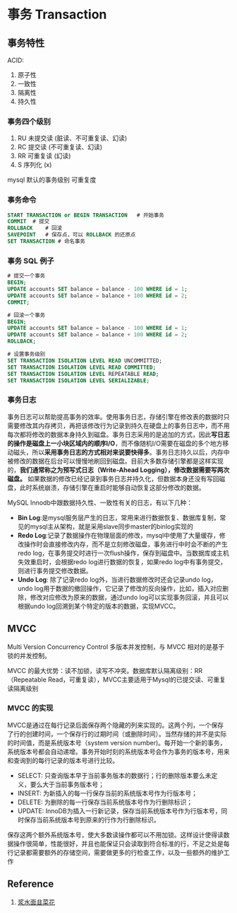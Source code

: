 # 事务 Transaction

## 事务特性

ACID:

1. 原子性
2. 一致性
3. 隔离性
4. 持久性

### 事务四个级别

1. RU 未提交读 (脏读、不可重复读、幻读)
2. RC 提交读   (不可重复读、幻读)
3. RR 可重复读 (幻读)
4. S 序列化   (x)

mysql 默认的事务级别 可重复度

### 事务命令

```SQL
START TRANSACTION or BEGIN TRANSACTION   # 开始事务
COMMIT  # 提交
ROLLBACK    # 回滚
SAVEPOINT   # 保存点，可以 ROLLBACK 的还原点
SET TRANSACTION # 命名事务
```

### 事务 SQL 例子

```SQL
# 提交一个事务
BEGIN;
UPDATE accounts SET balance = balance - 100 WHERE id = 1;
UPDATE accounts SET balance = balance + 100 WHERE id = 2;
COMMIT;

# 回滚一个事务
BEGIN;
UPDATE accounts SET balance = balance - 100 WHERE id = 1;
UPDATE accounts SET balance = balance + 100 WHERE id = 2;
ROLLBACK;

# 设置事务级别
SET TRANSACTION ISOLATION LEVEL READ UNCOMMITTED;
SET TRANSACTION ISOLATION LEVEL READ COMMITTED;
SET TRANSACTION ISOLATION LEVEL REPEATABLE READ;
SET TRANSACTION ISOLATION LEVEL SERIALIZABLE;
```

### 事务日志

事务日志可以帮助提高事务的效率。使用事务日志，存储引擎在修改表的数据时只需要修改其内存拷贝，再把该修改行为记录到持久在硬盘上的事务日志中，而不用每次都将修改的数据本身持久到磁盘。事务日志采用的是追加的方式，因此**写日志的操作是磁盘上一小块区域内的顺序I/O**，而不像随机I/O需要在磁盘的多个地方移动磁头，所以**采用事务日志的方式相对来说要快得多**。事务日志持久以后，内存中被修改的数据在后台可以慢慢地刷回到磁盘。目前大多数存储引擎都是这样实现的，**我们通常称之为预写式日志（Write-Ahead Logging），修改数据需要写两次磁盘。**
如果数据的修改已经记录到事务日志并持久化，但数据本身还没有写回磁盘，此时系统崩溃，存储引擎在重启时能够自动恢复这部分修改的数据。

MySQL Innodb中跟数据持久性、一致性有关的日志，有以下几种：

- **Bin Log**:是mysql服务层产生的日志，常用来进行数据恢复、数据库复制，常见的mysql主从架构，就是采用slave同步master的binlog实现的
- **Redo Log**:记录了数据操作在物理层面的修改，mysql中使用了大量缓存，修改操作时会直接修改内存，而不是立刻修改磁盘，事务进行中时会不断的产生redo log，在事务提交时进行一次flush操作，保存到磁盘中。当数据库或主机失效重启时，会根据redo log进行数据的恢复，如果redo log中有事务提交，则进行事务提交修改数据。
- **Undo Log**: 除了记录redo log外，当进行数据修改时还会记录undo log，undo log用于数据的撤回操作，它记录了修改的反向操作，比如，插入对应删除，修改对应修改为原来的数据，通过undo log可以实现事务回滚，并且可以根据undo log回溯到某个特定的版本的数据，实现MVCC。

## MVCC

Multi Version Concurrency Control 多版本并发控制，与 MVCC 相对的是基于锁的并发控制。

MVCC 的最大优势：读不加锁，读写不冲突。数据库默认隔离级别：RR（Repeatable Read，可重复读），MVCC主要适用于Mysql的已提交读、可重复读隔离级别

### MVCC 的实现

MVCC是通过在每行记录后面保存两个隐藏的列来实现的。这两个列，一个保存了行的创建时间，一个保存行的过期时间（或删除时间）。当然存储的并不是实际的时间值，而是系统版本号（system version number)。每开始一个新的事务，系统版本号都会自动递增。事务开始时刻的系统版本号会作为事务的版本号，用来和查询到的每行记录的版本号进行比较。

- SELECT: 只查询版本早于当前事务版本的数据行；行的删除版本要么未定义，要么大于当前事务版本号；
- INSERT: 为新插入的每一行保存当前的系统版本号作为行版本号；
- DELETE: 为删除的每一行保存当前系统版本号作为行删除标识；
- UPDATE: InnoDB为插入一行新记录，保存当前系统版本号作为行版本号，同时保存当前系统版本号到原来的行作为行删除标识。

保存这两个额外系统版本号，使大多数读操作都可以不用加锁。这样设计使得读数据操作很简单，性能很好，并且也能保证只会读取到符合标准的行，不足之处是每行记录都需要额外的存储空间，需要做更多的行检查工作，以及一些额外的维护工作

## Reference

1. [浆水面韭菜花](https://www.jianshu.com/p/f692d4f8a53e)
